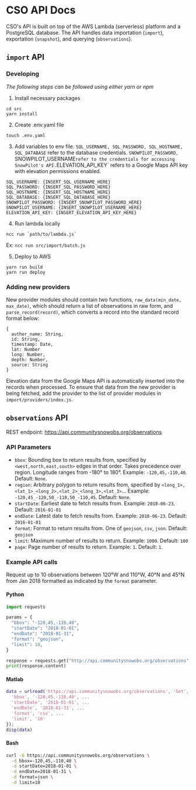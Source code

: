 # CSO API Docs

CSO's API is built on top of the AWS Lambda (serverless) platform and a PostgreSQL database. The API handles data importation (`import`), exportation (`snapshot`), and querying (`observations`).


## `import` API

### Developing
*The following steps can be followed using either yarn or npm*

1. Install necessary packages

```
cd src
yarn install
```

2. Create .env.yaml file
```
touch .env.yaml
```

3. Add variables to env file. `SQL_USERNAME, SQL_PASSWORD, SQL_HOSTNAME, SQL_DATABASE` refer to the database credentials. `SNOWPILOT_PASSWORD, `SNOWPILOT_USERNAME` refer to the credentials for accessing SnowPilot's API. `ELEVATION_API_KEY` refers to a Google Maps API key with elevation permissions enabled. 
```
SQL_USERNAME: {INSERT_SQL_USERNAME_HERE}
SQL_PASSWORD: {INSERT_SQL_PASSWORD_HERE}
SQL_HOSTNAME: {INSERT_SQL_HOSTNAME_HERE}
SQL_DATABASE: {INSERT_SQL_DATABASE_HERE}
SNOWPILOT_PASSWORD: {INSERT_SNOWPILOT_PASSWORD_HERE}
SNOWPILOT_USERNAME: {INSERT_SNOWPILOT_USERNAME_HERE}
ELEVATION_API_KEY: {INSERT_ELEVATION_API_KEY_HERE}
```
4. Run lambda locally
```
ncc run `path/to/lambda.js`
```
Ex: `ncc run src/import/batch.js`

5. Deploy to AWS
```
yarn run build
yarn run deploy
```

### Adding new providers

New provider modules should contain two functions, `raw_data(min_date, max_date)`, which should return a list of observations in raw form, and `parse_record(record)`, which converts a record into the standard record format below:

```
{
  author_name: String,
  id: String,
  timestamp: Date,
  lat: Number
  long: Number,
  depth: Number,
  source: String
}
```

Elevation data from the Google Maps API is automatically inserted into the records when processed. To ensure that data from the new provider is being fetched, add the provider to the list of provider modules in `import/providers/index.js`.


## `observations` API

REST endpoint: https://api.communitysnowobs.org/observations

### API Parameters

- `bbox`: Bounding box to return results from, specified by `<west,north,east,south>` edges in that order. Takes precedence over region. Longitude ranges from -180° to 180°. Example: `-120,45,-110,40`. Default: `None`.
- `region`: Arbitrary polygon to return results from, specified by `<long_1>,<lat_1>_<long_2>,<lat_2>_<long_3>,<lat_3>`... Example: `-120,45_-120,50_-110,50_-110,45`. Default: `None`.
- `startDate`: Earliest date to fetch results from. Example: `2018-06-23`. Default: `2016-01-01`
- `endDate`: Latest date to fetch results from. Example: `2018-06-23`. Default: `2016-01-01`
- `format`: Format to return results from. One of `geojson`, `csv`, `json`. Default: `geojson`
- `limit`: Maximum number of results to return. Example: `1000`. Default: `100`
- `page`: Page number of results to return. Example: `1`. Default: `1`.

### Example API calls

Request up to 10 observations between 120°W and 110°W, 40°N and 45°N from Jan 2018 formatted as indicated by the `format` parameter.

#### Python
```python
import requests

params = {
  "bbox": "-120,45,-110,40",
  "startDate": "2018-01-01",
  "endDate": "2018-01-31",
  "format": "geojson",
  "limit": 10,
}

response = requests.get("http://api.communitysnowobs.org/observations", params=params)
print(response.content)
```

#### Matlab
```matlab
data = urlread('https://api.communitysnowobs.org/observations', 'Get', {
  'bbox', '-120,45,-110,40', ...
  'startDate', '2018-01-01', ...
  'endDate', '2018-01-31', ...
  'format', 'csv', ...
  'limit', '10'
});
disp(data)
```

#### Bash
```bash
curl -G https://api.communitysnowobs.org/observations \
  -d bbox=-120,45,-110,40 \
  -d startDate=2018-01-01 \
  -d endDate=2018-01-31 \
  -d format=json \
  -d limit=10
```
